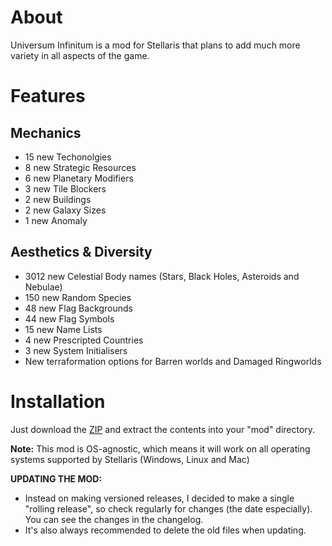 # About

Universum Infinitum is a mod for Stellaris that plans to add much more variety in all aspects of the game.

# Features

## Mechanics

 - 15 new Techonolgies
 - 8 new Strategic Resources
 - 6 new Planetary Modifiers
 - 3 new Tile Blockers
 - 2 new Buildings
 - 2 new Galaxy Sizes
 - 1 new Anomaly

## Aesthetics & Diversity

 - 3012 new Celestial Body names (Stars, Black Holes, Asteroids and Nebulae)
 - 150 new Random Species
 - 48 new Flag Backgrounds
 - 44 new Flag Symbols
 - 15 new Name Lists
 - 4 new Prescripted Countries
 - 3 new System Initialisers
 - New terraformation options for Barren worlds and Damaged Ringworlds

# Installation

Just download the [ZIP](https://github.com/hmlendea/stellaris-universum-infinitum/archive/master.zip) and extract the contents into your "mod" directory.

**Note:** This mod is OS-agnostic, which means it will work on all operating systems supported by Stellaris (Windows, Linux and Mac)

**UPDATING THE MOD:**
- Instead on making versioned releases, I decided to make a single "rolling release", so check regularly for changes (the date especially).
You can see the changes in the changelog.
- It's also always recommended to delete the old files when updating.
